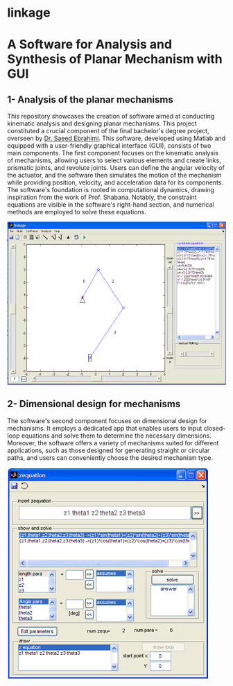 # linkage
# A Software for Analysis and Synthesis of Planar Mechanism with GUI




## 1- Analysis of the planar mechanisms

This repository showcases the creation of software aimed at conducting kinematic analysis and designing planar mechanisms. This project constituted a crucial component of the final bachelor's degree project, overseen by [Dr. Saeed Ebrahimi](https://scholar.google.com/citations?user=rJfFQY0AAAAJ&hl=en).
This software, developed using Matlab and equipped with a user-friendly graphical interface (GUI), consists of two main components. The first component focuses on the kinematic analysis of mechanisms, allowing users to select various elements and create links, prismatic joints, and revolute joints. Users can define the angular velocity of the actuator, and the software then simulates the motion of the mechanism while providing position, velocity, and acceleration data for its components.
The software's foundation is rooted in computational dynamics, drawing inspiration from the work of Prof. Shabana. Notably, the constraint equations are visible in the software's right-hand section, and numerical methods are employed to solve these equations.

![](Figures/linkage.png) 

## 2- Dimensional design for mechanisms


The software's second component focuses on dimensional design for mechanisms. It employs a dedicated app that enables users to input closed-loop equations and solve them to determine the necessary dimensions. Moreover, the software offers a variety of mechanisms suited for different applications, such as those designed for generating straight or circular paths, and users can conveniently choose the desired mechanism type.


![](Figures/zequation.png) 
